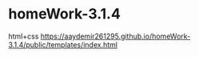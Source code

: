 # homeWork-3.1.4
html+css
https://aaydemir261295.github.io/homeWork-3.1.4/public/templates/index.html
